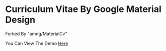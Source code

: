 # Curriculum Vitae By Google Material Design
Forked By "amng/MaterialCv"

You Can View The Demo [Here](https://jyxjjj.github.io/Curriculum-Vitae-By-Google-Material-Design/)
